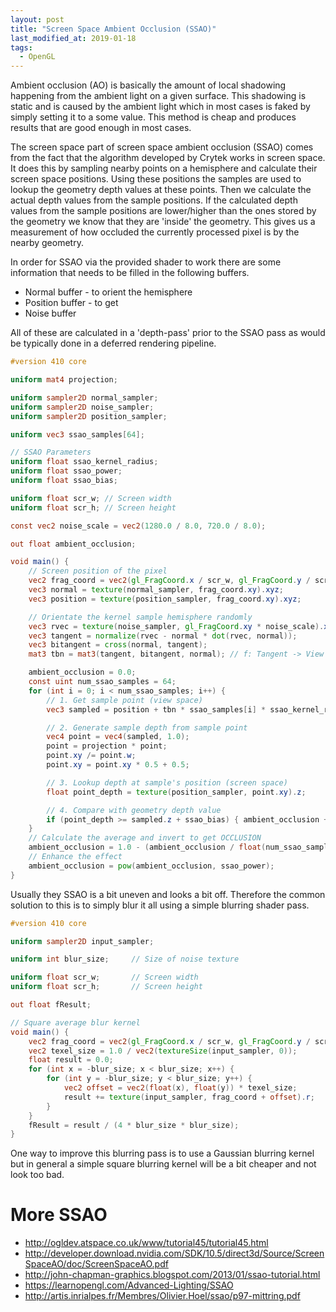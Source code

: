 ```yaml
---
layout: post
title: "Screen Space Ambient Occlusion (SSAO)"
last_modified_at: 2019-01-18
tags:
  - OpenGL
---
```


Ambient occlusion (AO) is basically the amount of local shadowing happening from the ambient light on a given surface. This shadowing is static and is caused by the ambient light which in most cases is faked by simply setting it to a some value. This method is cheap and produces results that are good enough in most cases.

The screen space part of screen space ambient occlusion (SSAO) comes from the fact that the algorithm developed by Crytek works in screen space. It does this by sampling nearby points on a hemisphere and calculate their screen space positions. Using these positions the samples are used to lookup the geometry depth values at these points. Then we calculate the actual depth values from the sample positions. If the calculated depth values from the sample positions are lower/higher than the ones stored by the geometry we know that they are 'inside' the geometry. This gives us a measurement of how occluded the currently processed pixel is by the nearby geometry. 

In order for SSAO via the provided shader to work there are some information that needs to be filled in the following buffers.
* Normal buffer - to orient the hemisphere
* Position buffer - to get
* Noise buffer

All of these are calculated in a 'depth-pass' prior to the SSAO pass as would be typically done in a deferred rendering pipeline. 

```glsl
#version 410 core 

uniform mat4 projection;

uniform sampler2D normal_sampler;
uniform sampler2D noise_sampler;
uniform sampler2D position_sampler;

uniform vec3 ssao_samples[64];

// SSAO Parameters
uniform float ssao_kernel_radius;
uniform float ssao_power;
uniform float ssao_bias;

uniform float scr_w; // Screen width
uniform float scr_h; // Screen height

const vec2 noise_scale = vec2(1280.0 / 8.0, 720.0 / 8.0);

out float ambient_occlusion;

void main() {
    // Screen position of the pixel
    vec2 frag_coord = vec2(gl_FragCoord.x / scr_w, gl_FragCoord.y / scr_h);
    vec3 normal = texture(normal_sampler, frag_coord.xy).xyz;
    vec3 position = texture(position_sampler, frag_coord.xy).xyz;

    // Orientate the kernel sample hemisphere randomly
    vec3 rvec = texture(noise_sampler, gl_FragCoord.xy * noise_scale).xyz; // Picks random vector to orient the hemisphere
    vec3 tangent = normalize(rvec - normal * dot(rvec, normal));
    vec3 bitangent = cross(normal, tangent);
    mat3 tbn = mat3(tangent, bitangent, normal); // f: Tangent -> View space

    ambient_occlusion = 0.0;
    const uint num_ssao_samples = 64;
    for (int i = 0; i < num_ssao_samples; i++) {
        // 1. Get sample point (view space)
        vec3 sampled = position + tbn * ssao_samples[i] * ssao_kernel_radius;

        // 2. Generate sample depth from sample point
        vec4 point = vec4(sampled, 1.0);
        point = projection * point;
        point.xy /= point.w;
        point.xy = point.xy * 0.5 + 0.5;

        // 3. Lookup depth at sample's position (screen space)
        float point_depth = texture(position_sampler, point.xy).z;

        // 4. Compare with geometry depth value
        if (point_depth >= sampled.z + ssao_bias) { ambient_occlusion += 1.0; }
    }
    // Calculate the average and invert to get OCCLUSION
    ambient_occlusion = 1.0 - (ambient_occlusion / float(num_ssao_samples));
    // Enhance the effect
    ambient_occlusion = pow(ambient_occlusion, ssao_power);
}
```
Usually they SSAO is a bit uneven and looks a bit off. Therefore the common solution to this is to simply blur it all using a simple blurring shader pass.

```glsl
#version 410 core 

uniform sampler2D input_sampler;

uniform int blur_size;     // Size of noise texture

uniform float scr_w;       // Screen width
uniform float scr_h;       // Screen height

out float fResult;

// Square average blur kernel
void main() {
    vec2 frag_coord = vec2(gl_FragCoord.x / scr_w, gl_FragCoord.y / scr_h);
    vec2 texel_size = 1.0 / vec2(textureSize(input_sampler, 0));
    float result = 0.0;
    for (int x = -blur_size; x < blur_size; x++) {
        for (int y = -blur_size; y < blur_size; y++) {
            vec2 offset = vec2(float(x), float(y)) * texel_size;
            result += texture(input_sampler, frag_coord + offset).r;
        }
    }
    fResult = result / (4 * blur_size * blur_size);
}
```
One way to improve this blurring pass is to use a Gaussian blurring kernel but in general a simple square blurring kernel will be a bit cheaper and not look too bad.

# More SSAO
* http://ogldev.atspace.co.uk/www/tutorial45/tutorial45.html
* http://developer.download.nvidia.com/SDK/10.5/direct3d/Source/ScreenSpaceAO/doc/ScreenSpaceAO.pdf
* http://john-chapman-graphics.blogspot.com/2013/01/ssao-tutorial.html
* https://learnopengl.com/Advanced-Lighting/SSAO
* http://artis.inrialpes.fr/Membres/Olivier.Hoel/ssao/p97-mittring.pdf
